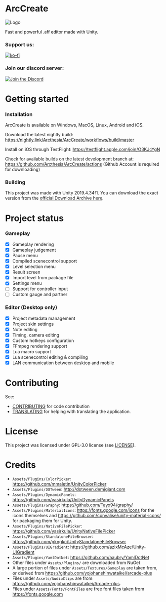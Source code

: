 # ArcCreate

![Logo](Assets/Textures/LogoFull.png?raw=true "Title")

Fast and powerful .aff editor made with Unity.

### Support us:

[![ko-fi](https://ko-fi.com/img/githubbutton_sm.svg)](https://ko-fi.com/Q5Q1JE1B1)

### Join our discord server:

[![Join the Discord](https://discord.com/api/guilds/1083452023250354206/widget.png?style=banner4)](https://discord.gg/x5AqMQkyck)

# Getting started

### Installation

ArcCreate is available on Windows, MacOS, Linux, Android and iOS.

Download the latest nightly build: https://nightly.link/Arcthesia/ArcCreate/workflows/build/master

Install on iOS through TestFlight: https://testflight.apple.com/join/O3KJcYgN

Check for available builds on the latest development branch at: https://github.com/Arcthesia/ArcCreate/actions (Github Account is required for downloading)

### Building

This project was made with Unity 2019.4.34f1. You can download the exact version from the [official Download Archive here](https://unity.com/releases/editor/archive).

# Project status

### Gameplay
- [x] Gameplay rendering
- [x] Gameplay judgement
- [x] Pause menu
- [x] Compiled scenecontrol support
- [x] Level selection menu
- [x] Result screen
- [x] Import level from package file
- [x] Settings menu
- [ ] Support for controller input
- [ ] Custom gauge and partner

### Editor (Desktop only)
- [x] Project metadata management
- [x] Project skin settings
- [x] Note editing
- [x] Timing, camera editing
- [x] Custom hotkeys configuration
- [x] FFmpeg rendering support
- [x] Lua macro support
- [x] Lua scenecontrol editing & compiling
- [x] LAN communication between desktop and mobile

# Contributing

See:
- [CONTRIBUTING](CONTRIBUTING.md) for code contribution
- [TRANSLATING](TRANSLATING.md) for helping with translating the application.

# License

This project was licensed under GPL-3.0 license (see [LICENSE](LICENSE)).

# Credits

- `Assets/Plugins/ColorPicker`: https://github.com/mmaletin/UnityColorPicker
- `Assets/Plugins/DOTween`: http://dotween.demigiant.com
- `Assets/Plugins/DynamicPanels`: https://github.com/yasirkula/UnityDynamicPanels
- `Assets/Plugins/Graphy`: https://github.com/Tayx94/graphy/
- `Assets/Plugins/MaterialIcons`: https://fonts.google.com/icons for the icons themselves and https://github.com/convalise/unity-material-icons/ for packaging them for Unity.
- `Assets/Plugins/NativeFilePicker`: https://github.com/yasirkula/UnityNativeFilePicker
- `Assets/Plugins/StandaloneFileBrowser`: https://github.com/gkngkc/UnityStandaloneFileBrowser
- `Assets/Plugins/UIGradient`: https://github.com/azixMcAze/Unity-UIGradient
- `Assets/Plugins/YamlDotNet`: https://github.com/aaubry/YamlDotNet
- Other files under `Assets/Plugins/` are downloaded from NuGet
- A large portion of files under `Assets/Textures/Gameplay` are taken from, or derived from https://github.com/yojohanshinwataikei/arcade-plus
- Files under `Assets/AudioClips` are from https://github.com/yojohanshinwataikei/Arcade-plus.
- Files under `Assets/Fonts/FontFiles` are free font files taken from https://fonts.google.com

